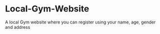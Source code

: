 # Local-Gym-Website
A local Gym website where you can register using your name, age, gender and address

